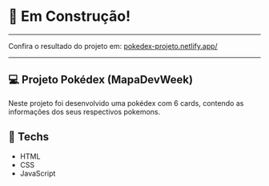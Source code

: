 # 🚧 Em Construção!

<hr>

<p>Confira o resultado do projeto em: <a href="https://pokedex-projeto.netlify.app/" target="_blank">pokedex-projeto.netlify.app/</a></p>

<hr>

## 💻 Projeto Pokédex (MapaDevWeek) 
Neste projeto foi desenvolvido uma pokédex com 6 cards, contendo as informações dos seus respectivos pokemons.

## 🚀 Techs
<ul>
  <li> HTML</li>
  <li> CSS </li>
  <li> JavaScript </li>
</ul>
